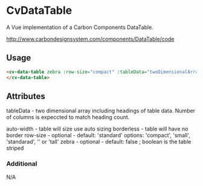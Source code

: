 # CvDataTable

A Vue implementation of a Carbon Components DataTable.

http://www.carbondesignsystem.com/components/DataTable/code

## Usage

```html
<cv-data-table zebra :row-size="compact" :tableData="twoDimensionalArray">
</cv-data-table>
```

## Attributes

tableData - two dimensional array including headings of table data. Number of columns is expeccted to match heading count.

auto-width - table will size use auto sizing
borderless - table will have no border
row-size - optional - default: 'standard'
options: 'compact', 'small', 'standarad', '' or 'tall'
zebra - optional - default: false ; boolean is the table striped

### Additional

N/A
